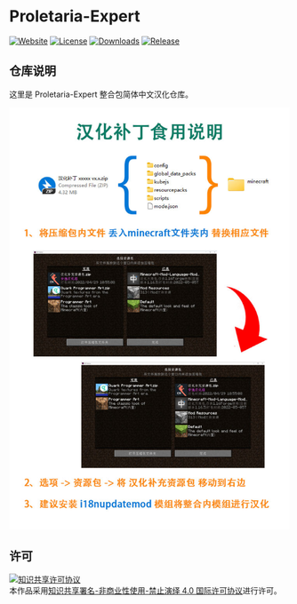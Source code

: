 <!-- markdownlint-disable MD033 -->
# Proletaria-Expert

[![Website](https://shields.io/website?up_message=anyijun.com&url=http://anyijun.com&label=Website)](http://anyijun.com)
[![License](https://img.shields.io/badge/License-CC%20BY--NC--ND%204.0-blue)](https://github.com/ShaBaiTianCN/Proletaria-Expert/blob/master/LICENSE)
[![Downloads](https://shields.io/github/downloads/ShaBaiTianCN/Proletaria-Expert/total?label=Downloads)](https://github.com/ShaBaiTianCN/Proletaria-Expert/releases)
[![Release](https://shields.io/github/v/release/ShaBaiTianCN/Proletaria-Expert?display_name=tag&include_prereleases&label=Release)](https://github.com/ShaBaiTianCN/Proletaria-Expert/releases/latest)

## 仓库说明

这里是 Proletaria-Expert 整合包简体中文汉化仓库。

![汉化补丁食用说明](汉化补丁食用说明.jpg)

## 许可

<a rel="license" href="http://creativecommons.org/licenses/by-nc-nd/4.0/"><img alt="知识共享许可协议" style="border-width:0" src="https://i.creativecommons.org/l/by-nc-nd/4.0/88x31.png" /></a><br />本作品采用<a rel="license" href="http://creativecommons.org/licenses/by-nc-nd/4.0/">知识共享署名-非商业性使用-禁止演绎 4.0 国际许可协议</a>进行许可。
